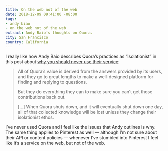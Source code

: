 ```yaml
---
title: On the web not of the web
date: 2018-12-09 09:41:00 -08:00
tags:
- andy biao
- on the web not of the web
extract: Andy Baio’s thoughts on Quora.
city: San Francisco
country: California
---
```


I really like how Andy Baio describes Quora’s practices as “isolationist” in this post about [why you should never use their service](https://waxy.org/2018/12/why-you-should-never-ever-use-quora/):

> All of Quora’s value is derived from the answers provided by its users, and they go to great lengths to make a well-designed platform for finding and replying to questions.
>
> But they do everything they can to make sure you can’t get those contributions back out.
>
> [...] When Quora shuts down, and it will eventually shut down one day, all of that collected knowledge will be lost unless they change their isolationist ethos.

I’ve never used Quora and I feel like the issues that Andy outlines is why. The same thing applies to Pinterest as well — although I’m not sure about their API or content policies — whenever I’ve stumbled into Pinterest I feel like it’s a service on the web, but not of the web.
